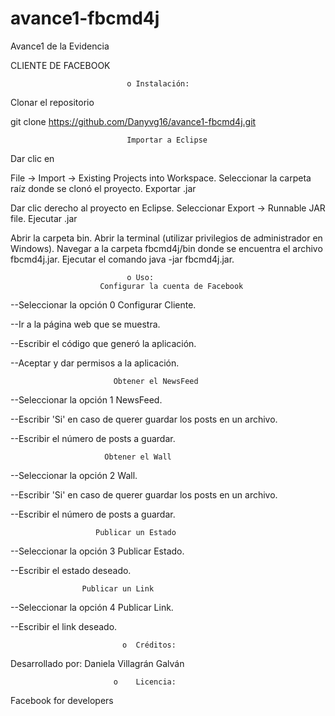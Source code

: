 # avance1-fbcmd4j

Avance1 de la Evidencia 


CLIENTE DE FACEBOOK 
                                                      
                                                      
                                                      
                              o	Instalación:

Clonar el repositorio

git clone https://github.com/Danyvg16/avance1-fbcmd4j.git

                              Importar a Eclipse

Dar clic en 

File -> Import -> Existing Projects into Workspace.
Seleccionar la carpeta raíz donde se clonó el proyecto.
Exportar .jar

Dar clic derecho al proyecto en Eclipse.
Seleccionar Export -> Runnable JAR file.
Ejecutar .jar

Abrir la carpeta bin.
Abrir la terminal (utilizar privilegios de administrador en Windows).
Navegar a la carpeta fbcmd4j/bin donde se encuentra el archivo fbcmd4j.jar.
Ejecutar el comando java -jar fbcmd4j.jar.

                              o	Uso:
                        Configurar la cuenta de Facebook

--Seleccionar la opción 0 Configurar Cliente.


--Ir a la página web que se muestra.


--Escribir el código que generó la aplicación.


--Aceptar y dar permisos a la aplicación.


                           Obtener el NewsFeed

--Seleccionar la opción 1 NewsFeed.


--Escribir 'Si' en caso de querer guardar los posts en un archivo.


--Escribir el número de posts a guardar.

                         Obtener el Wall

--Seleccionar la opción 2 Wall.


--Escribir 'Si' en caso de querer guardar los posts en un archivo.


--Escribir el número de posts a guardar.


                       Publicar un Estado

--Seleccionar la opción 3 Publicar Estado.


--Escribir el estado deseado.


                    Publicar un Link

--Seleccionar la opción 4 Publicar Link.


--Escribir el link deseado.

                             o	Créditos: 
                             
                             
Desarrollado por:
Daniela Villagrán Galván



                           o	Licencia:


Facebook for developers
